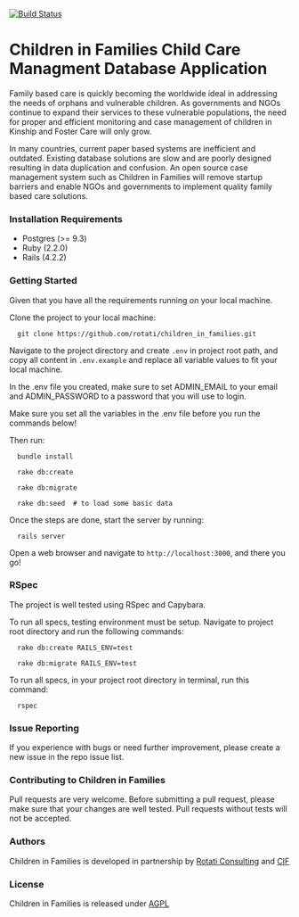 [![Build Status](https://travis-ci.org/rotati/children-in-families-web.svg?branch=set-up-travis-spec)](https://travis-ci.org/rotati/children-in-families-web)

# Children in Families Child Care Managment Database Application

Family based care is quickly becoming the worldwide ideal in addressing the needs of orphans and vulnerable children.  As governments and NGOs continue to expand their services to these vulnerable populations, the need for proper and efficient monitoring and case management of children in Kinship and Foster Care will only grow.

In many countries, current paper based systems are inefficient and outdated. Existing database solutions are slow and are poorly designed resulting in data duplication and confusion.  An open source case management system such as Children in Families will remove startup barriers and enable NGOs and governments to implement quality family based care solutions.

### Installation Requirements

* Postgres (>= 9.3)
* Ruby (2.2.0)
* Rails (4.2.2)

### Getting Started

Given that you have all the requirements running on your local machine.

Clone the project to your local machine:

```
  git clone https://github.com/rotati/children_in_families.git
```

Navigate to the project directory and create `.env` in project root path, and copy all content in `.env.example` and replace all variable values to fit your local machine.

In the .env file you created, make sure to set ADMIN_EMAIL to your email and ADMIN_PASSWORD to a password that you will use to login.

Make sure you set all the variables in the .env file before you run the commands below!

Then run:

```
  bundle install

  rake db:create

  rake db:migrate

  rake db:seed  # to load some basic data
```

Once the steps are done, start the server by running:

```
  rails server
```

Open a web browser and navigate to `http://localhost:3000`, and there you go!

### RSpec

The project is well tested using RSpec and Capybara.

To run all specs, testing environment must be setup.
Navigate to project root directory and run the following commands:

```
  rake db:create RAILS_ENV=test

  rake db:migrate RAILS_ENV=test
```

To run all specs, in your project root directory in terminal, run this command:

```
  rspec
```

### Issue Reporting

If you experience with bugs or need further improvement, please create a new issue in the repo issue list.

### Contributing to Children in Families

Pull requests are very welcome. Before submitting a pull request, please make sure that your changes are well tested. Pull requests without tests will not be accepted.

### Authors

Children in Families is developed in partnership by [Rotati Consulting](http://www.rotati.com) and [CIF](http://www.childreninfamilies.org)

### License

Children in Families is released under [AGPL](http://www.gnu.org/licenses/agpl-3.0-standalone.html)
